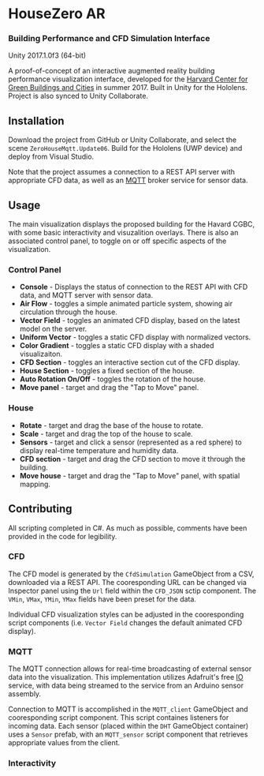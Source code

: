 # HouseZero AR
### Building Performance and CFD Simulation Interface
Unity 2017.1.0f3 (64-bit)

A proof-of-concept of an interactive augmented reality building performance visualization interface, developed for the [Harvard Center for Green Buildings and Cities](http://harvardcgbc.org/) in summer 2017. Built in Unity for the Hololens. Project is also synced to Unity Collaborate.


## Installation
Download the project from GitHub or Unity Collaborate, and select the scene `ZeroHouseMqtt.Update06`. Build for the Hololens (UWP device) and deploy from Visual Studio.

Note that the project assumes a connection to a REST API server with appropriate CFD data, as well as an [MQTT](http://mqtt.org/) broker service for sensor data.

## Usage
The main visualization displays the proposed building for the Havard CGBC, with some basic interactivity and visuzalition overlays. There is also an associated control panel, to toggle on or off specific aspects of the visualization.

### Control Panel
- **Console** - Displays the status of connection to the REST API with CFD data, and MQTT server with sensor data.
- **Air Flow** - toggles a simple animated particle system, showing air circulation through the house.
- **Vector Field** - toggles an animated CFD display, based on the latest model on the server.
- **Uniform Vector** - toggles a static CFD display with normalized vectors.
- **Color Gradient** - toggles a static CFD display with a shaded visualizaiton.
- **CFD Section** - toggles an interactive section cut of the CFD display.
- **House Section** - toggles a fixed section of the house.
- **Auto Rotation On/Off** - toggles the rotation of the house.
- **Move panel** - target and drag the "Tap to Move" panel.

### House
- **Rotate** - target and drag the base of the house to rotate.
- **Scale** - target and drag the top of the house to scale.
- **Sensors** - target and click a sensor (represented as a red sphere) to display real-time temperature and humidity data.
- **CFD section** - target and drag the CFD section to move it through the building.
- **Move house** - target and drag the "Tap to Move" panel, with spatial mapping.

## Contributing
All scripting completed in C#. As much as possible, comments have been provided in the code for legibility.

### CFD
The CFD model is generated by the `CfdSimulation` GameObject from a CSV, downloaded via a REST API. The cooresponding URL can be changed via Inspector panel using the `Url` field within the `CFD_JSON` sctip component. The `VMin`, `VMax`, `YMin`, `YMax` fields have been preset for the data.

Individual CFD visualization styles can be adjusted in the cooresponding script components (i.e. `Vector Field` changes the default animated CFD display).

### MQTT
The MQTT connection allows for real-time broadcasting of external sensor data into the visualization. This implementation utilizes Adafruit's free [IO](https://io.adafruit.com) service, with data being streamed to the service from an Arduino sensor assembly.

Connection to MQTT is accomplished in the `MQTT_client` GameObject and cooresponding script component. This script containes listeners for incoming data. Each sensor (placed within the `DHT` GameObject container) uses a `Sensor` prefab, with an `MQTT_sensor` script component that retrieves appropriate values from the client.

### Interactivity
